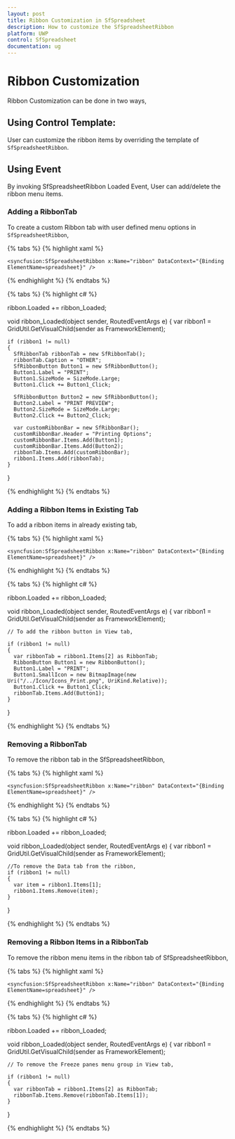 ```yaml
---
layout: post
title: Ribbon Customization in SfSpreadsheet
description: How to customize the SfSpreadsheetRibbon
platform: UWP
control: SfSpreadsheet
documentation: ug
---
```


# Ribbon Customization

Ribbon Customization can be done in two ways,

## Using Control Template:

User can customize the ribbon items by overriding the template of `SfSpreadsheetRibbon`.

## Using Event

By invoking SfSpreadsheetRibbon Loaded Event, User can add/delete the ribbon menu items.

### Adding a RibbonTab

To create a custom Ribbon tab with user defined menu options in `SfSpreadsheetRibbon`,

{% tabs %}
{% highlight xaml %}

    <syncfusion:SfSpreadsheetRibbon x:Name="ribbon" DataContext="{Binding ElementName=spreadsheet}" />

{% endhighlight %}
{% endtabs %}

{% tabs %}
{% highlight c# %}


ribbon.Loaded += ribbon_Loaded;

void ribbon_Loaded(object sender, RoutedEventArgs e)
{
    var ribbon1 = GridUtil.GetVisualChild<SfRibbon>(sender as FrameworkElement);         

    if (ribbon1 != null)
    {
      SfRibbonTab ribbonTab = new SfRibbonTab();
      ribbonTab.Caption = "OTHER";
      SfRibbonButton Button1 = new SfRibbonButton();
      Button1.Label = "PRINT";              
      Button1.SizeMode = SizeMode.Large;                
      Button1.Click += Button1_Click;

      SfRibbonButton Button2 = new SfRibbonButton();
      Button2.Label = "PRINT PREVIEW";
      Button2.SizeMode = SizeMode.Large; 
      Button2.Click += Button2_Click;

      var customRibbonBar = new SfRibbonBar();
      customRibbonBar.Header = "Printing Options";
      customRibbonBar.Items.Add(Button1);
      customRibbonBar.Items.Add(Button2);               
      ribbonTab.Items.Add(customRibbonBar);
      ribbon1.Items.Add(ribbonTab);
    }

}

{% endhighlight %}
{% endtabs %}

### Adding a Ribbon Items in Existing Tab

To add a ribbon items in already existing tab,

{% tabs %}
{% highlight xaml %}

    <syncfusion:SfSpreadsheetRibbon x:Name="ribbon" DataContext="{Binding ElementName=spreadsheet}" />

{% endhighlight %}
{% endtabs %}

{% tabs %}
{% highlight c# %}

ribbon.Loaded += ribbon_Loaded;
    
void ribbon_Loaded(object sender, RoutedEventArgs e)
{
    var ribbon1 = GridUtil.GetVisualChild<SfRibbon>(sender as FrameworkElement);
    
    // To add the ribbon button in View tab,
    
    if (ribbon1 != null)
    {
      var ribbonTab = ribbon1.Items[2] as RibbonTab;
      RibbonButton Button1 = new RibbonButton();
      Button1.Label = "PRINT";
      Button1.SmallIcon = new BitmapImage(new Uri("/../Icon/Icons_Print.png", UriKind.Relative));
      Button1.Click += Button1_Click;
      ribbonTab.Items.Add(Button1);
    }
}

{% endhighlight %}
{% endtabs %}

### Removing a RibbonTab

To remove the ribbon tab in the SfSpreadsheetRibbon,

{% tabs %}
{% highlight xaml %}

    <syncfusion:SfSpreadsheetRibbon x:Name="ribbon" DataContext="{Binding ElementName=spreadsheet}" />

{% endhighlight %}
{% endtabs %}

{% tabs %}
{% highlight c# %}

ribbon.Loaded += ribbon_Loaded;
    
void ribbon_Loaded(object sender, RoutedEventArgs e)
{
    var ribbon1 = GridUtil.GetVisualChild<SfRibbon>(sender as FrameworkElement);
    
    //To remove the Data tab from the ribbon,
    if (ribbon1 != null)
    {
      var item = ribbon1.Items[1];
      ribbon1.Items.Remove(item);
    }
}

{% endhighlight %}
{% endtabs %}


### Removing a Ribbon Items in a RibbonTab

To remove the ribbon menu items in the ribbon tab of SfSpreadsheetRibbon,

{% tabs %}
{% highlight xaml %}

    <syncfusion:SfSpreadsheetRibbon x:Name="ribbon" DataContext="{Binding ElementName=spreadsheet}" />

{% endhighlight %}
{% endtabs %}

{% tabs %}
{% highlight c# %}

ribbon.Loaded += ribbon_Loaded;
    
void ribbon_Loaded(object sender, RoutedEventArgs e)
{
    var ribbon1 = GridUtil.GetVisualChild<SfRibbon>(sender as FrameworkElement);
    
    // To remove the Freeze panes menu group in View tab,
    
    if (ribbon1 != null)
    {
      var ribbonTab = ribbon1.Items[2] as RibbonTab;
      ribbonTab.Items.Remove(ribbonTab.Items[1]);
    }
}

{% endhighlight %}
{% endtabs %}
